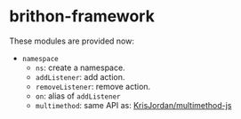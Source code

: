 # brithon-framework

These modules are provided now:
- `namespace`
  - `ns`: create a namespace.
  - `addListener`: add action.
  - `removeListener`: remove action.
  - `on`: alias of `addListener`
  - `multimethod`: same API as: [KrisJordan/multimethod-js](https://github.com/KrisJordan/multimethod-js)
